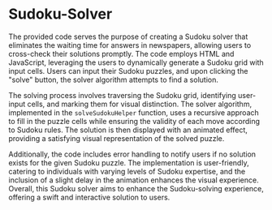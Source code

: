# Sudoku-Solver
The provided code serves the purpose of creating a Sudoku solver that eliminates the waiting time for answers in newspapers, allowing users to cross-check their solutions promptly. The code employs HTML and JavaScript, leveraging the users to dynamically generate a Sudoku grid with input cells. Users can input their Sudoku puzzles, and upon clicking the "solve" button, the solver algorithm attempts to find a solution.

The solving process involves traversing the Sudoku grid, identifying user-input cells, and marking them for visual distinction. The solver algorithm, implemented in the `solveSudokuHelper` function, uses a recursive approach to fill in the puzzle cells while ensuring the validity of each move according to Sudoku rules. The solution is then displayed with an animated effect, providing a satisfying visual representation of the solved puzzle.

Additionally, the code includes error handling to notify users if no solution exists for the given Sudoku puzzle. The implementation is user-friendly, catering to individuals with varying levels of Sudoku expertise, and the inclusion of a slight delay in the animation enhances the visual experience. Overall, this Sudoku solver aims to enhance the Sudoku-solving experience, offering a swift and interactive solution to users.
